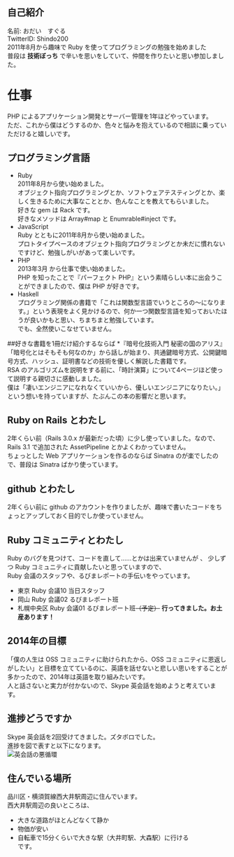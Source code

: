 ## 自己紹介
名前: おだい　すぐる  
TwitterID: Shindo200  
2011年8月から趣味で Ruby を使ってプログラミングの勉強を始めました  
普段は **技術ぼっち** で辛いを思いをしていて、仲間を作りたいと思い参加しました。

# 仕事
PHP によるアプリケーション開発とサーバー管理を1年ほどやっています。  
ただ、これから僕はどうするのか、色々と悩みを抱えているので相談に乗っていただけると嬉しいです。

## プログラミング言語
* Ruby  
2011年8月から使い始めました。  
オブジェクト指向プログラミングとか、ソフトウェアテスティングとか、楽しく生きるために大事なこととか、色んなことを教えてもらいました。  
好きな gem は Rack です。  
好きなメソッドは Array#map と Enumrable#inject です。
* JavaScript  
Ruby とともに2011年8月から使い始めました。  
プロトタイプベースのオブジェクト指向プログラミングとか未だに慣れないですけど、勉強しがいがあって楽しいです。  
* PHP  
2013年3月 から仕事で使い始めました。  
PHP を知ったことで『パーフェクト PHP』という素晴らしい本に出会うことができましたので、僕は PHP が好きです。
* Haskell  
プログラミング関係の書籍で「これは関数型言語でいうところの〜になります。」という表現をよく見かけるので、何か一つ関数型言語を知っておいたほうが良いかもと思い、ちまちまと勉強しています。  
でも、全然使いこなせていません。

##好きな書籍を1冊だけ紹介するならば
*『暗号化技術入門 秘密の国のアリス』  
「暗号化とはそもそも何なのか」から話しが始まり、共通鍵暗号方式、公開鍵暗号方式、ハッシュ、証明書などの技術を優しく解説した書籍です。  
RSA のアルゴリズムを説明をする前に、「時計演算」について4ページほど使って説明する親切さに感動しました。  
僕は「凄いエンジニアになれなくていいから、優しいエンジニアになりたい。」という想いを持っていますが、たぶんこの本の影響だと思います。

## Ruby on Rails とわたし
2年くらい前（Rails 3.0.x が最新だった頃）に少し使っていました。なので、Rails 3.1 で追加された AssetPipeline とかよくわかっていません。  
ちょっとした Web アプリケーションを作るのならば Sinatra のが楽でしたので、普段は Sinatra ばかり使っています。  

## github とわたし
2年くらい前に github のアカウントを作りましたが、趣味で書いたコードをちょっとアップしておく目的でしか使っていません。  

## Ruby コミュニティとわたし
Ruby のバグを見つけて、コードを直して……とかは出来ていませんが  、
少しずつ Ruby コミュニティに貢献したいと思っていますので、  
Ruby 会議のスタッフや、るびまレポートの手伝いをやっています。  
- 東京 Ruby 会議10 当日スタッフ
- 岡山 Ruby 会議02 るびまレポート班
- 札幌中央区 Ruby 会議01 るびまレポート班~~（予定）~~ **行ってきました。お土産あります！**

## 2014年の目標
「僕の人生は OSS コミュニティに助けられたから、OSS コミュニティに恩返しがしたい」と目標を立てているのに、英語を話せないと悲しい思いをすることが多かったので、2014年は英語を取り組みたいです。  
人と話さないと実力が付かないので、Skype 英会話を始めようと考えています。

## 進捗どうですか
Skype 英会話を2回受けてきました。ズタボロでした。  
進捗を図で表すと以下になります。  
![英会話の悪循環](http://cdn-ak.f.st-hatena.com/images/fotolife/S/Shindo_Masaya/20140210/20140210182716.jpg?1392024443)

## 住んでいる場所
品川区・横須賀線西大井駅周辺に住んでいます。  
西大井駅周辺の良いところは、  
* 大きな道路がほとんどなくて静か  
* 物価が安い  
* 自転車で15分くらいで大きな駅（大井町駅、大森駅）に行ける  
です。
